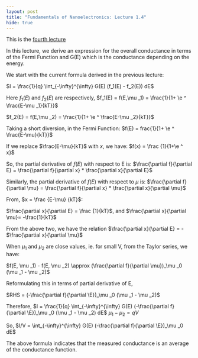 ```yaml
---
layout: post
title: "Fundamentals of Nanoelectronics: Lecture 1.4"
hide: true
---
```


This is the [fourth lecture](https://www.youtube.com/watch?v=_MlI1E6z9e4)

In this lecture, we derive an expression for the overall conductance in terms of the Fermi Function
and G(E) which is the conductance depending on the energy.

We start with the current formula derived in the previous lecture:

$I = \frac{1}{q} \int_{-\infty}^{\infty} G(E) (f_1(E) - f_2(E)) dE$

Here $f_1(E)$ and $f_2(E)$ are respectively,
$f_1(E) = f(E,\mu _1) = \frac{1}{1+ \e ^ \frac{E-\mu _1}{kT}}$

$f_2(E) = f(E,\mu _2) = \frac{1}{1+ \e ^ \frac{E-\mu _2}{kT}}$

Taking a short diversion, in the Fermi Function:
$f(E) = frac{1}{1+ \e ^ \frac{E-\mu}{kT}}$

If we replace $\frac{E-\mu}{kT}$ with $x$, we have:
$f(x) = \frac {1}{1+\e ^ x}$

So, the partial derivative of $f(E)$ with respect to E is:
$\frac{\partial f}{\partial E} = \frac{\partial f}{\partial x} * \frac{\partial x}{\partial E}$

Similarly, the partial derivative of $f(E)$ with respect to $\mu$ is:
$\frac{\partial f}{\partial \mu} = \frac{\partial f}{\partial x} * \frac{\partial x}{\partial \mu}$

From, $x = \frac {E-\mu} {kT}$:

$\frac{\partial x}{\partial E} = \frac {1}{kT}$, and
$\frac{\partial x}{\partial \mu}= -\frac{1}{kT}$

From the above two, we have the relation
$\frac{\partial x}{\partial E} = - $\frac{\partial x}{\partial \mu}$

When $\mu _1$ and $\mu _2$ are close values, ie. for small V, from the Taylor series, we have:

$f(E, \mu _1) - f(E, \mu _2) \approx (\frac{\partial f}{\partial \mu})_\mu _0 (\mu _1 - \mu _2)$

Reformulating this in terms of partial derivative of E,

$RHS = (-\frac{\partial f}{\partial \E})_\mu _0 (\mu _1 - \mu _2)$

Therefore,
$I =  \frac{1}{q} \int_{-\infty}^{\infty} G(E) (-\frac{\partial f}{\partial \E})_\mu _0 (\mu _1 - \mu _2) dE$
$\mu _1 - \mu _2 = qV$

So,
$I/V = \int_{-\infty}^{\infty} G(E) (-\frac{\partial f}{\partial \E})_\mu _0 dE$

The above formula indicates that the measured conductance is an average of the conductance function. 
